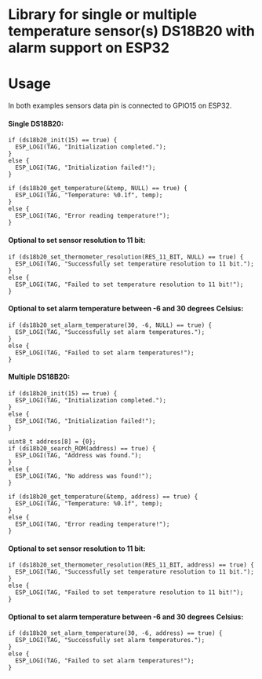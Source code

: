 # Library for single or multiple temperature sensor(s) DS18B20 with alarm support on ESP32
# Usage
In both examples sensors data pin is connected to GPIO15 on ESP32.

#### Single DS18B20: ####

```
if (ds18b20_init(15) == true) {
  ESP_LOGI(TAG, "Initialization completed.");
}
else {
  ESP_LOGI(TAG, "Initialization failed!");
}

if (ds18b20_get_temperature(&temp, NULL) == true) {
  ESP_LOGI(TAG, "Temperature: %0.1f", temp);
}
else {
  ESP_LOGI(TAG, "Error reading temperature!");
}
```

#### Optional to set sensor resolution to 11 bit: ####

```
if (ds18b20_set_thermometer_resolution(RES_11_BIT, NULL) == true) {
  ESP_LOGI(TAG, "Successfully set temperature resolution to 11 bit.");
}
else {
  ESP_LOGI(TAG, "Failed to set temperature resolution to 11 bit!");
}	
```

#### Optional to set alarm temperature between -6 and 30 degrees Celsius: ####

```
if (ds18b20_set_alarm_temperature(30, -6, NULL) == true) {
  ESP_LOGI(TAG, "Successfully set alarm temperatures.");
}
else {
  ESP_LOGI(TAG, "Failed to set alarm temperatures!");
}
```
	
#### Multiple DS18B20: ####

```
if (ds18b20_init(15) == true) {
  ESP_LOGI(TAG, "Initialization completed.");
}
else {
  ESP_LOGI(TAG, "Initialization failed!");
}

uint8_t address[8] = {0};
if (ds18b20_search_ROM(address) == true) {
  ESP_LOGI(TAG, "Address was found.");
}
else {
  ESP_LOGI(TAG, "No address was found!");
}

if (ds18b20_get_temperature(&temp, address) == true) {
  ESP_LOGI(TAG, "Temperature: %0.1f", temp);
}
else {
  ESP_LOGI(TAG, "Error reading temperature!");
}
```

#### Optional to set sensor resolution to 11 bit: ####

```
if (ds18b20_set_thermometer_resolution(RES_11_BIT, address) == true) {
  ESP_LOGI(TAG, "Successfully set temperature resolution to 11 bit.");
}
else {
  ESP_LOGI(TAG, "Failed to set temperature resolution to 11 bit!");
}	
```

#### Optional to set alarm temperature between -6 and 30 degrees Celsius: ####

```
if (ds18b20_set_alarm_temperature(30, -6, address) == true) {
  ESP_LOGI(TAG, "Successfully set alarm temperatures.");
}
else {
  ESP_LOGI(TAG, "Failed to set alarm temperatures!");
}
```
